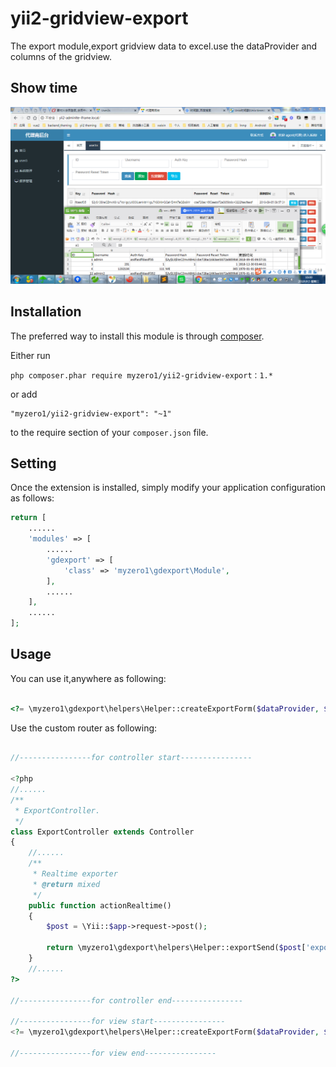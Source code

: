 yii2-gridview-export
========================

The export module,export gridview data to excel.use the dataProvider and columns of the gridview.

Show time
------------

![](https://github.com/myzero1/show-time/blob/master/yii2-gridview-export/screenshot/1.png)

Installation
------------

The preferred way to install this module is through [composer](http://getcomposer.org/download/).

Either run

```
php composer.phar require myzero1/yii2-gridview-export：1.*
```

or add

```
"myzero1/yii2-gridview-export": "~1"
```

to the require section of your `composer.json` file.



Setting
-----

Once the extension is installed, simply modify your application configuration as follows:

```php
return [
    ......
    'modules' => [
        ......
        'gdexport' => [
            'class' => 'myzero1\gdexport\Module',
        ],
        ......
    ],
    ......
];
```

Usage
-----


You can use it,anywhere as following:

```php

<?= \myzero1\gdexport\helpers\Helper::createExportForm($dataProvider, $columns, $name, $buttonOpts = ['class' => 'btn btn-info'], $url=['/gdexport/export/export','id' => 1], $writerType='Xls', $buttonLable='导出');?>

```

Use the custom router as following:

```php

//----------------for controller start----------------

<?php
//......
/**
 * ExportController.
 */
class ExportController extends Controller
{
    //......
    /**
     * Realtime exporter
     * @return mixed
     */
    public function actionRealtime()
    {
        $post = \Yii::$app->request->post();

        return \myzero1\gdexport\helpers\Helper::exportSend($post['export_columns'], $exportQuery=$post['export_query'], $exportSql=$post['export_sql'], $exportName=$post['export_name'], $writerType = $post['export_type']);
    }
    //......
?>

//----------------for controller end----------------

//----------------for view start----------------
<?= \myzero1\gdexport\helpers\Helper::createExportForm($dataProvider, $columns, $name, $buttonOpts = ['class' => 'btn btn-info'], ['/export/realtime'], $writerType='Xls', $buttonLable='导出');?>

//----------------for view end----------------

```


